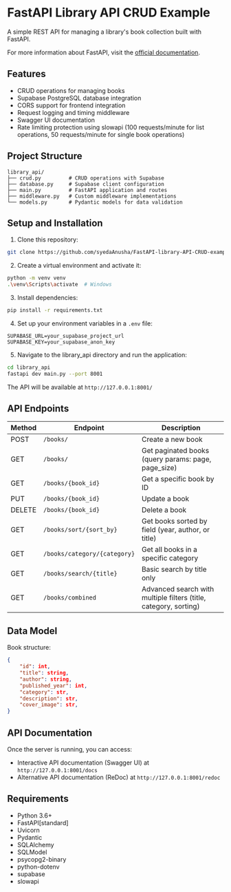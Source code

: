 # FastAPI Library API CRUD Example

A simple REST API for managing a library's book collection built with FastAPI.

For more information about FastAPI, visit the [official documentation](https://fastapi.tiangolo.com/#create-it).

## Features

- CRUD operations for managing books
- Supabase PostgreSQL database integration
- CORS support for frontend integration
- Request logging and timing middleware
- Swagger UI documentation
- Rate limiting protection using slowapi (100 requests/minute for list operations, 50 requests/minute for single book operations)

## Project Structure

```
library_api/
├── crud.py         # CRUD operations with Supabase
├── database.py     # Supabase client configuration
├── main.py         # FastAPI application and routes
├── middleware.py   # Custom middleware implementations
└── models.py       # Pydantic models for data validation
```

## Setup and Installation

1. Clone this repository:

```bash
git clone https://github.com/syedaAnusha/FastAPI-library-API-CRUD-example.git
```

2. Create a virtual environment and activate it:

```bash
python -m venv venv
.\venv\Scripts\activate  # Windows
```

3. Install dependencies:

```bash
pip install -r requirements.txt
```

4. Set up your environment variables in a `.env` file:

```env
SUPABASE_URL=your_supabase_project_url
SUPABASE_KEY=your_supabase_anon_key
```

5. Navigate to the library_api directory and run the application:

```bash
cd library_api
fastapi dev main.py --port 8001
```

The API will be available at `http://127.0.0.1:8001/`

## API Endpoints

| Method | Endpoint                     | Description                                                      |
| ------ | ---------------------------- | ---------------------------------------------------------------- |
| POST   | `/books/`                    | Create a new book                                                |
| GET    | `/books/`                    | Get paginated books (query params: page, page_size)              |
| GET    | `/books/{book_id}`           | Get a specific book by ID                                        |
| PUT    | `/books/{book_id}`           | Update a book                                                    |
| DELETE | `/books/{book_id}`           | Delete a book                                                    |
| GET    | `/books/sort/{sort_by}`      | Get books sorted by field (year, author, or title)               |
| GET    | `/books/category/{category}` | Get all books in a specific category                             |
| GET    | `/books/search/{title}`      | Basic search by title only                                       |
| GET    | `/books/combined`            | Advanced search with multiple filters (title, category, sorting) |

## Data Model

Book structure:

```json
{
    "id": int,
    "title": string,
    "author": string,
    "published_year": int,
    "category": str,
    "description": str,
    "cover_image": str,
}
```

## API Documentation

Once the server is running, you can access:

- Interactive API documentation (Swagger UI) at `http://127.0.0.1:8001/docs`
- Alternative API documentation (ReDoc) at `http://127.0.0.1:8001/redoc`

## Requirements

- Python 3.6+
- FastAPI[standard]
- Uvicorn
- Pydantic
- SQLAlchemy
- SQLModel
- psycopg2-binary
- python-dotenv
- supabase
- slowapi
